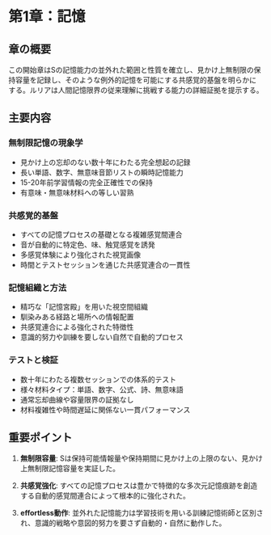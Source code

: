 # 第1章：記憶

## 章の概要
この開始章はSの記憶能力の並外れた範囲と性質を確立し、見かけ上無制限の保持容量を記録し、そのような例外的記憶を可能にする共感覚的基盤を明らかにする。ルリアは人間記憶限界の従来理解に挑戦する能力の詳細証拠を提示する。

## 主要内容

### 無制限記憶の現象学
- 見かけ上の忘却のない数十年にわたる完全想起の記録
- 長い単語、数字、無意味音節リストの瞬時記憶能力
- 15-20年前学習情報の完全正確性での保持
- 有意味・無意味材料への等しい習熟

### 共感覚的基盤
- すべての記憶プロセスの基礎となる複雑感覚間連合
- 音が自動的に特定色、味、触覚感覚を誘発
- 多感覚体験により強化された視覚画像
- 時間とテストセッションを通じた共感覚連合の一貫性

### 記憶組織と方法
- 精巧な「記憶宮殿」を用いた視空間組織
- 馴染みある経路と場所への情報配置
- 共感覚連合による強化された特徴性
- 意識的努力や訓練を要しない自然で自動的プロセス

### テストと検証
- 数十年にわたる複数セッションでの体系的テスト
- 様々材料タイプ：単語、数字、公式、詩、無意味語
- 通常忘却曲線や容量限界の証拠なし
- 材料複雑性や時間遅延に関係ない一貫パフォーマンス

## 重要ポイント

1. **無制限容量**: Sは保持可能情報量や保持期間に見かけ上の上限のない、見かけ上無制限記憶容量を実証した。

2. **共感覚強化**: すべての記憶プロセスは豊かで特徴的な多次元記憶痕跡を創造する自動的感覚間連合によって根本的に強化された。

3. **effortless動作**: 並外れた記憶能力は学習技術を用いる訓練記憶術師と区別され、意識的戦略や意図的努力を要さず自動的・自然に動作した。